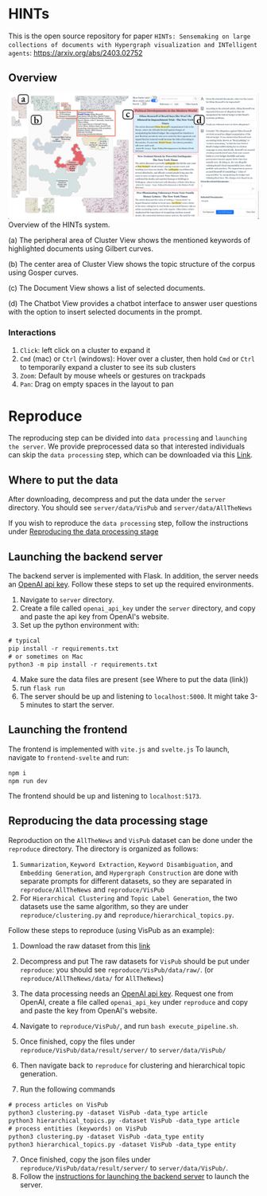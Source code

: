 # HINTs 
This is the open source repository for paper `HINTs: Sensemaking on large collections of documents with Hypergraph visualization and INTelligent agents`: https://arxiv.org/abs/2403.02752

## Overview
<img src="./docs/overview.png"/>
Overview of the HINTs system.

(a) The peripheral area of Cluster View shows the mentioned keywords of highlighted documents using Gilbert curves. 

(b) The center area of Cluster View shows the topic structure of the corpus using Gosper curves. 

(c) The Document View shows a list of selected documents. 

(d) The Chatbot View provides a chatbot interface to answer user questions with the option to insert selected documents in the prompt.

### Interactions
1. `Click`: left click on a cluster to expand it
2. `Cmd` (mac) or `Ctrl` (windows): Hover over a cluster, then hold `Cmd` or `Ctrl` to temporarily expand a cluster to see its sub clusters
3. `Zoom`: Default by mouse wheels or gestures on trackpads
4. `Pan`: Drag on empty spaces in the layout to pan

# Reproduce
The reproducing step can be divided into `data processing` and `launching the server`. 
We provide preprocessed data so that interested individuals can skip the `data processing` step, which can be downloaded via this [Link](https://drive.google.com/drive/folders/1WWzuq3KAffNUbqLNxjEzUeVd-RVvLTCd?usp=sharing).
## Where to put the data
After downloading, decompress and put the data under the `server` directory. You should see `server/data/VisPub` and `server/data/AllTheNews`

If you wish to reproduce the `data processing` step, follow the instructions under [Reproducing the data processing stage](#reproducing-the-data-processing-stage)
## Launching the backend server
The backend server is implemented with Flask. 
In addition, the server needs an [OpenAI api key](https://platform.openai.com/api-keys).
Follow these steps to set up the required environments.

1. Navigate to `server` directory.
2. Create a file called `openai_api_key` under the `server` directory, and copy and paste the api key from OpenAI's website.
3. Set up the python environment with:
```shell
# typical
pip install -r requirements.txt
# or sometimes on Mac
python3 -m pip install -r requirements.txt
```
4. Make sure the data files are present (see Where to put the data (link))
5. run `flask run`
6. The server should be up and listening to `localhost:5000`. It might take 3-5 minutes to start the server.

## Launching the frontend
The frontend is implemented with `vite.js` and `svelte.js`
To launch, navigate to `frontend-svelte` and run:
```shell
npm i
npm run dev
```
The frontend should be up and listening to `localhost:5173`.


## Reproducing the data processing stage
Reproduction on the `AllTheNews` and `VisPub` dataset can be done under the `reproduce` directory.
The directory is organized as follows:
1. `Summarization`, `Keyword Extraction`, `Keyword Disambiguation`, and `Embedding Generation`, and `Hypergraph Construction` are done with separate prompts for different datasets, so they are separated in `reproduce/AllTheNews` and `reproduce/VisPub`
2. For `Hierarchical Clustering` and `Topic Label Generation`, the two datasets use the same algorithm, so they are under `reproduce/clustering.py` and `reproduce/hierarchical_topics.py`.

Follow these steps to reproduce (using VisPub as an example):
1. Download the raw dataset from this
<a href="https://drive.google.com/drive/folders/1rEYbapjp4Yk1xKaiMnrZ_Re_EsQ1nCMg?usp=sharing" target="_blank">link</a>

2. Decompress and put The raw datasets for `VisPub` should be put under `reproduce`: you should see `reproduce/VisPub/data/raw/`. (or `reproduce/AllTheNews/data/` for `AllTheNews`)
3. The data processing needs an [OpenAI api key](https://platform.openai.com/api-keys). Request one from OpenAI, create a file called `openai_api_key` under `reproduce` and copy and paste the key from OpenAI's website.
3. Navigate to `reproduce/VisPub/`, and run `bash execute_pipeline.sh`. 
4. Once finished, copy the files under `reproduce/VisPub/data/result/server/` to `server/data/VisPub/`
5. Then navigate back to `reproduce` for clustering and hierarchical topic generation.
6. Run the following commands
```shell
# process articles on VisPub 
python3 clustering.py -dataset VisPub -data_type article
python3 hierarchical_topics.py -dataset VisPub -data_type article
# process entities (keywords) on VisPub 
python3 clustering.py -dataset VisPub -data_type entity
python3 hierarchical_topics.py -dataset VisPub -data_type entity
``` 
7. Once finished, copy the json files under `reproduce/VisPub/data/result/server/` to `server/data/VisPub/`.
5. Follow the [instructions for launching the backend server](#launching-the-backend-server) to launch the server.